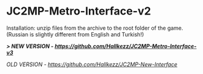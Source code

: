 # JC2MP-Metro-Interface-v2
Installation: unzip files from the archive to the root folder of the game. (Russian is slightly different from English and Turkish!)

***> NEW VERSION - https://github.com/Hallkezz/JC2MP-Metro-Interface-v3***

*OLD VERSION - https://github.com/Hallkezz/JC2MP-New-Interface*
